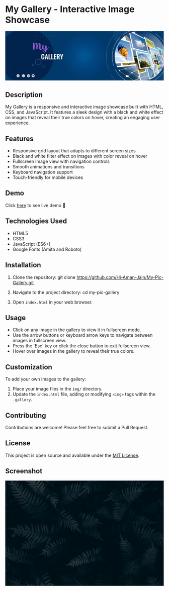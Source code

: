 # My Gallery - Interactive Image Showcase

![My Gallery Banner](/img/Designer.png)

## Description

My Gallery is a responsive and interactive image showcase built with HTML, CSS, and JavaScript. It features a sleek design with a black and white effect on images that reveal their true colors on hover, creating an engaging user experience.

## Features

- Responsive grid layout that adapts to different screen sizes
- Black and white filter effect on images with color reveal on hover
- Fullscreen image view with navigation controls
- Smooth animations and transitions
- Keyboard navigation support
- Touch-friendly for mobile devices

## Demo

Click [here](https://hi-aman-jain.github.io/My-Pic-Gallery/) to see live demo 🤟

## Technologies Used

- HTML5
- CSS3
- JavaScript (ES6+)
- Google Fonts (Amita and Roboto)

## Installation

1. Clone the repository:
git clone https://github.com/Hi-Aman-Jain/My-Pic-Gallery.git

2. Navigate to the project directory:
cd my-pic-gallery

3. Open `index.html` in your web browser.

## Usage

- Click on any image in the gallery to view it in fullscreen mode.
- Use the arrow buttons or keyboard arrow keys to navigate between images in fullscreen view.
- Press the 'Esc' key or click the close button to exit fullscreen view.
- Hover over images in the gallery to reveal their true colors.

## Customization

To add your own images to the gallery:

1. Place your image files in the `img/` directory.
2. Update the `index.html` file, adding or modifying `<img>` tags within the `.gallery`.

## Contributing

Contributions are welcome! Please feel free to submit a Pull Request.

## License

This project is open source and available under the [MIT License](LICENSE).

## Screenshot

![My Gallery Screenshot](/img/Background.jpg)
